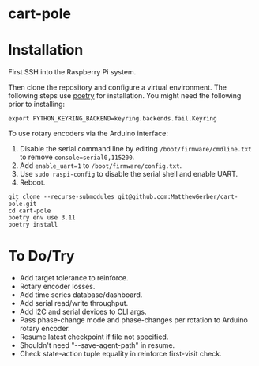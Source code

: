 # cart-pole

# Installation
First SSH into the Raspberry Pi system.

Then clone the repository and configure a virtual environment. The following steps use 
[poetry](https://python-poetry.org/) for installation. You might need the following prior to installing:

```shell
export PYTHON_KEYRING_BACKEND=keyring.backends.fail.Keyring
```

To use rotary encoders via the Arduino interface:
1. Disable the serial command line by editing `/boot/firmware/cmdline.txt` to remove `console=serial0,115200`.
2. Add `enable_uart=1` to `/boot/firmware/config.txt`.
3. Use `sudo raspi-config` to disable the serial shell and enable UART.
4. Reboot.

```shell
git clone --recurse-submodules git@github.com:MatthewGerber/cart-pole.git
cd cart-pole
poetry env use 3.11
poetry install
```

# To Do/Try
* Add target tolerance to reinforce.
* Rotary encoder losses.
* Add time series database/dashboard.
* Add serial read/write throughput.
* Add I2C and serial devices to CLI args.
* Pass phase-change mode and phase-changes per rotation to Arduino rotary encoder.
* Resume latest checkpoint if file not specified.
* Shouldn't need "--save-agent-path" in resume.
* Check state-action tuple equality in reinforce first-visit check.
